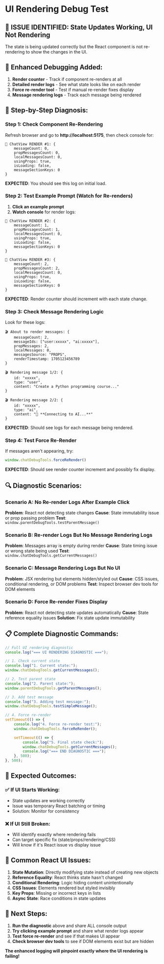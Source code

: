 # UI Rendering Debug Test

## 🚨 **ISSUE IDENTIFIED**: State Updates Working, UI Not Rendering

The state is being updated correctly but the React component is not re-rendering to show the changes in the UI.

## 🔧 **Enhanced Debugging Added:**

1. **Render counter** - Track if component re-renders at all
2. **Detailed render logs** - See what state looks like on each render
3. **Force re-render tool** - Test if manual re-render fixes display
4. **Message rendering logs** - Track each message being rendered

## 🧪 **Step-by-Step Diagnosis:**

### **Step 1: Check Component Re-Rendering**

Refresh browser and go to **http://localhost:5175**, then check console for:

```
🔄 ChatView RENDER #1: {
    messageCount: 0,
    propMessagesCount: 0,
    localMessagesCount: 0,
    usingProps: true,
    isLoading: false,
    messageSectionKeys: 0
}
```

**EXPECTED**: You should see this log on initial load.

### **Step 2: Test Example Prompt (Watch for Re-renders)**

1. **Click an example prompt**
2. **Watch console** for render logs:

```
🔄 ChatView RENDER #2: {
    messageCount: 1,
    propMessagesCount: 1,
    localMessagesCount: 0,
    usingProps: true,
    isLoading: false,
    messageSectionKeys: 0
}

🔄 ChatView RENDER #3: {
    messageCount: 2,
    propMessagesCount: 2,
    localMessagesCount: 0,
    usingProps: true,
    isLoading: false,
    messageSectionKeys: 0
}
```

**EXPECTED**: Render counter should increment with each state change.

### **Step 3: Check Message Rendering Logic**

Look for these logs:
```
🎬 About to render messages: {
    messageCount: 2,
    messageIds: ["user:xxxxx", "ai:xxxxx"],
    propMessages: 2,
    localMessages: 0,
    messagesSource: "PROPS",
    renderTimestamp: 1705123456789
}

🎬 Rendering message 1/2: {
    id: "xxxxx",
    type: "user",
    content: "Create a Python programming course..."
}

🎬 Rendering message 2/2: {
    id: "xxxxx",
    type: "ai",
    content: "🔄 **Connecting to AI...**"
}
```

**EXPECTED**: Should see logs for each message being rendered.

### **Step 4: Test Force Re-Render**

If messages aren't appearing, try:
```javascript
window.chatDebugTools.forceReRender()
```

**EXPECTED**: Should see render counter increment and possibly fix display.

## 🔍 **Diagnostic Scenarios:**

### **Scenario A: No Re-render Logs After Example Click**
**Problem**: React not detecting state changes
**Cause**: State immutability issue or prop passing problem
**Test**: `window.parentDebugTools.testParentMessage()`

### **Scenario B: Re-render Logs But No Message Rendering Logs**
**Problem**: Messages array is empty during render
**Cause**: State timing issue or wrong state being used
**Test**: `window.chatDebugTools.getCurrentMessages()`

### **Scenario C: Message Rendering Logs But No UI**
**Problem**: JSX rendering but elements hidden/styled out
**Cause**: CSS issues, conditional rendering, or DOM problems
**Test**: Inspect browser dev tools for DOM elements

### **Scenario D: Force Re-render Fixes Display**
**Problem**: React not detecting state updates automatically
**Cause**: State reference equality issues
**Solution**: Fix state update immutability

## 📋 **Complete Diagnostic Commands:**

```javascript
// Full UI rendering diagnostic
console.log("=== UI RENDERING DIAGNOSTIC ===");

// 1. Check current state
console.log("1. Current state:");
window.chatDebugTools.getCurrentMessages();

// 2. Test parent state
console.log("2. Parent state:");
window.parentDebugTools.getParentMessages();

// 3. Add test message
console.log("3. Adding test message:");
window.chatDebugTools.testSimpleMessage();

// 4. Force re-render
setTimeout(() => {
    console.log("4. Force re-render test:");
    window.chatDebugTools.forceReRender();

    setTimeout(() => {
        console.log("5. Final state check:");
        window.chatDebugTools.getCurrentMessages();
        console.log("=== END DIAGNOSTIC ===");
    }, 500);
}, 500);
```

## 🎯 **Expected Outcomes:**

### **✅ If UI Starts Working:**
- State updates are working correctly
- Issue was temporary React batching or timing
- Solution: Monitor for consistency

### **❌ If UI Still Broken:**
- Will identify exactly where rendering fails
- Can target specific fix (state/props/rendering/CSS)
- Will know if it's React issue vs display issue

## 🚨 **Common React UI Issues:**

1. **State Mutation**: Directly modifying state instead of creating new objects
2. **Reference Equality**: React thinks state hasn't changed
3. **Conditional Rendering**: Logic hiding content unintentionally
4. **CSS Issues**: Elements rendered but styled invisibly
5. **Key Props**: Missing or incorrect keys in lists
6. **Async State**: Race conditions in state updates

## 📝 **Next Steps:**

1. **Run the diagnostic** above and share ALL console output
2. **Try clicking example prompt** and share what render logs appear
3. **Test force re-render** and see if that makes UI appear
4. **Check browser dev tools** to see if DOM elements exist but are hidden

**The enhanced logging will pinpoint exactly where the UI rendering is failing!**
